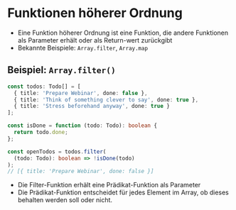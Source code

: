 Funktionen höherer Ordnung
==========================

* Eine Funktion höherer Ordnung ist eine Funktion, die andere Funktionen als
  Parameter erhält oder als Return-wert zurückgibt
* Bekannte Beispiele: `Array.filter`, `Array.map`

## Beispiel: `Array.filter()`

```ts
const todos: Todo[] = [
  { title: 'Prepare Webinar', done: false },
  { title: 'Think of something clever to say', done: true },
  { title: 'Stress beforehand anyway', done: true }
];

const isDone = function (todo: Todo): boolean {
  return todo.done;
};

const openTodos = todos.filter(
  (todo: Todo): boolean => !isDone(todo)
);
// [{ title: 'Prepare Webinar', done: false }]
```

* Die Filter-Funktion erhält eine Prädikat-Funktion als Parameter
* Die Prädikat-Funktion entscheidet für jedes Element im Array, ob dieses
  behalten werden soll oder nicht.
